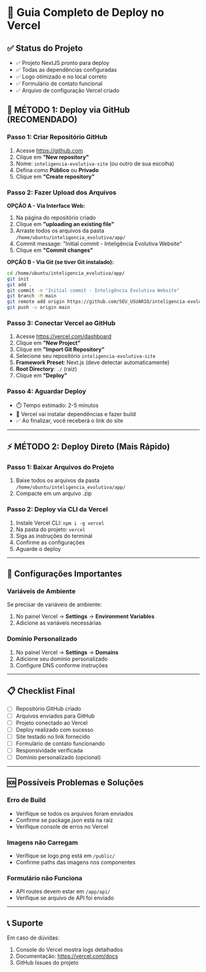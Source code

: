 
# 🚀 Guia Completo de Deploy no Vercel

## ✅ Status do Projeto
- ✅ Projeto NextJS pronto para deploy
- ✅ Todas as dependências configuradas
- ✅ Logo otimizado e no local correto
- ✅ Formulário de contato funcional
- ✅ Arquivo de configuração Vercel criado

## 🎯 MÉTODO 1: Deploy via GitHub (RECOMENDADO)

### Passo 1: Criar Repositório GitHub
1. Acesse https://github.com
2. Clique em **"New repository"**
3. Nome: `inteligencia-evolutiva-site` (ou outro de sua escolha)
4. Defina como **Público** ou **Privado**
5. Clique em **"Create repository"**

### Passo 2: Fazer Upload dos Arquivos
**OPÇÃO A - Via Interface Web:**
1. Na página do repositório criado
2. Clique em **"uploading an existing file"**
3. Arraste todos os arquivos da pasta `/home/ubuntu/inteligencia_evolutiva/app/`
4. Commit message: "Initial commit - Inteligência Evolutiva Website"
5. Clique em **"Commit changes"**

**OPÇÃO B - Via Git (se tiver Git instalado):**
```bash
cd /home/ubuntu/inteligencia_evolutiva/app/
git init
git add .
git commit -m "Initial commit - Inteligência Evolutiva Website"
git branch -M main
git remote add origin https://github.com/SEU_USUARIO/inteligencia-evolutiva-site.git
git push -u origin main
```

### Passo 3: Conectar Vercel ao GitHub
1. Acesse https://vercel.com/dashboard
2. Clique em **"New Project"**
3. Clique em **"Import Git Repository"**
4. Selecione seu repositório `inteligencia-evolutiva-site`
5. **Framework Preset**: Next.js (deve detectar automaticamente)
6. **Root Directory**: `./` (raiz)
7. Clique em **"Deploy"**

### Passo 4: Aguardar Deploy
- ⏱️ Tempo estimado: 2-5 minutos
- 🔄 Vercel vai instalar dependências e fazer build
- ✅ Ao finalizar, você receberá o link do site

---

## ⚡ MÉTODO 2: Deploy Direto (Mais Rápido)

### Passo 1: Baixar Arquivos do Projeto
1. Baixe todos os arquivos da pasta `/home/ubuntu/inteligencia_evolutiva/app/`
2. Compacte em um arquivo .zip

### Passo 2: Deploy via CLI da Vercel
1. Instale Vercel CLI: `npm i -g vercel`
2. Na pasta do projeto: `vercel`
3. Siga as instruções do terminal
4. Confirme as configurações
5. Aguarde o deploy

---

## 🔧 Configurações Importantes

### Variáveis de Ambiente
Se precisar de variáveis de ambiente:
1. No painel Vercel → **Settings** → **Environment Variables**
2. Adicione as variáveis necessárias

### Domínio Personalizado
1. No painel Vercel → **Settings** → **Domains**
2. Adicione seu domínio personalizado
3. Configure DNS conforme instruções

---

## 📋 Checklist Final

- [ ] Repositório GitHub criado
- [ ] Arquivos enviados para GitHub
- [ ] Projeto conectado ao Vercel
- [ ] Deploy realizado com sucesso
- [ ] Site testado no link fornecido
- [ ] Formulário de contato funcionando
- [ ] Responsividade verificada
- [ ] Domínio personalizado (opcional)

---

## 🆘 Possíveis Problemas e Soluções

### Erro de Build
- Verifique se todos os arquivos foram enviados
- Confirme se package.json está na raiz
- Verifique console de erros no Vercel

### Imagens não Carregam
- Verifique se logo.png está em `/public/`
- Confirme paths das imagens nos componentes

### Formulário não Funciona
- API routes devem estar em `/app/api/`
- Verifique se arquivo de API foi enviado

---

## 📞 Suporte
Em caso de dúvidas:
1. Console do Vercel mostra logs detalhados
2. Documentação: https://vercel.com/docs
3. GitHub Issues do projeto
